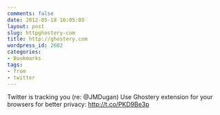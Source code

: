 ```yaml
---
comments: false
date: 2012-05-18 16:05:03
layout: post
slug: httpghostery-com
title: http://ghostery.com
wordpress_id: 2602
categories:
- Bookmarks
tags:
- from
- twitter
---
```


Twitter is tracking you (re: @JMDugan) Use Ghostery extension for your browsers for better privacy: http://t.co/PKD9Be3p
